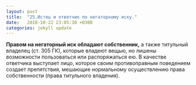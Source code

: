 ```yaml
---
layout: post
title:  "25.​Истец и ответчик по негаторному иску."
date:   2018-10-22 23:05:30 +0300
categories: jekyll update
---
```


**Правом на негаторный иск обладают собственник,** а также титульный владелец (ст. 305 ГК), которые владеют вещью, но лишены возможности пользоваться или распоряжаться ею. В качестве ответчика выступает лицо, которое своим противоправным поведением создает препятствия, мешающие нормальному осуществлению права собственности (права титульного владения).